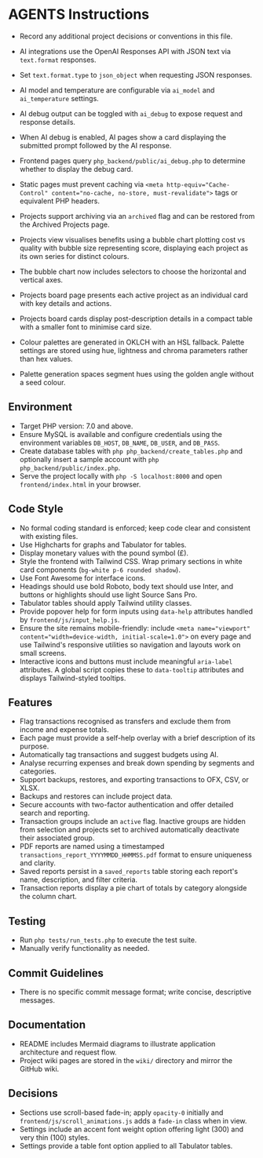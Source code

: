 # AGENTS Instructions

- Record any additional project decisions or conventions in this file.
- AI integrations use the OpenAI Responses API with JSON text via `text.format` responses.
- Set `text.format.type` to `json_object` when requesting JSON responses.
- AI model and temperature are configurable via `ai_model` and `ai_temperature` settings.
- AI debug output can be toggled with `ai_debug` to expose request and response details.
- When AI debug is enabled, AI pages show a card displaying the submitted prompt followed by the AI response.

- Frontend pages query `php_backend/public/ai_debug.php` to determine whether to display the debug card.

- Static pages must prevent caching via `<meta http-equiv="Cache-Control" content="no-cache, no-store, must-revalidate">` tags or equivalent PHP headers.

- Projects support archiving via an `archived` flag and can be restored from the Archived Projects page.

- Projects view visualises benefits using a bubble chart plotting cost vs quality with bubble size representing score, displaying each project as its own series for distinct colours.
- The bubble chart now includes selectors to choose the horizontal and vertical axes.
- Projects board page presents each active project as an individual card with key details and actions.
- Projects board cards display post-description details in a compact table with a smaller font to minimise card size.
- Colour palettes are generated in OKLCH with an HSL fallback. Palette settings are stored using hue, lightness and chroma parameters rather than hex values.
- Palette generation spaces segment hues using the golden angle without a seed colour.


## Environment
- Target PHP version: 7.0 and above.
- Ensure MySQL is available and configure credentials using the environment variables `DB_HOST`, `DB_NAME`, `DB_USER`, and `DB_PASS`.
- Create database tables with `php php_backend/create_tables.php` and optionally insert a sample account with `php php_backend/public/index.php`.
- Serve the project locally with `php -S localhost:8000` and open `frontend/index.html` in your browser.

## Code Style
- No formal coding standard is enforced; keep code clear and consistent with existing files.
- Use Highcharts for graphs and Tabulator for tables.
- Display monetary values with the pound symbol (£).
- Style the frontend with Tailwind CSS. Wrap primary sections in white card components (`bg-white p-6 rounded shadow`).
- Use Font Awesome for interface icons.
- Headings should use bold Roboto, body text should use Inter, and buttons or highlights should use light Source Sans Pro.
- Tabulator tables should apply Tailwind utility classes.
- Provide popover help for form inputs using `data-help` attributes handled by `frontend/js/input_help.js`.
- Ensure the site remains mobile-friendly: include `<meta name="viewport" content="width=device-width, initial-scale=1.0">` on
  every page and use Tailwind's responsive utilities so navigation and layouts work on small screens.
- Interactive icons and buttons must include meaningful `aria-label` attributes. A global script copies these to `data-tooltip` attributes and displays Tailwind-styled tooltips.

## Features
- Flag transactions recognised as transfers and exclude them from income and expense totals.
- Each page must provide a self-help overlay with a brief description of its purpose.
- Automatically tag transactions and suggest budgets using AI.
- Analyse recurring expenses and break down spending by segments and categories.
- Support backups, restores, and exporting transactions to OFX, CSV, or XLSX.
- Backups and restores can include project data.
- Secure accounts with two-factor authentication and offer detailed search and reporting.
- Transaction groups include an `active` flag. Inactive groups are hidden from selection and projects set to archived automatically deactivate their associated group.
- PDF reports are named using a timestamped `transactions_report_YYYYMMDD_HHMMSS.pdf` format to ensure uniqueness and clarity.
- Saved reports persist in a `saved_reports` table storing each report's name, description, and filter criteria.
- Transaction reports display a pie chart of totals by category alongside the column chart.

## Testing
- Run `php tests/run_tests.php` to execute the test suite.
- Manually verify functionality as needed.

## Commit Guidelines
- There is no specific commit message format; write concise, descriptive messages.

## Documentation
- README includes Mermaid diagrams to illustrate application architecture and request flow.
- Project wiki pages are stored in the `wiki/` directory and mirror the GitHub wiki.

## Decisions
- Sections use scroll-based fade-in; apply `opacity-0` initially and `frontend/js/scroll_animations.js` adds a `fade-in` class when in view.
- Settings include an accent font weight option offering light (300) and very thin (100) styles.
- Settings provide a table font option applied to all Tabulator tables.
